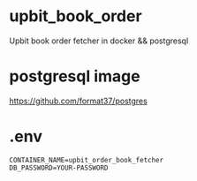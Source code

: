 # upbit_book_order
Upbit book order fetcher in docker &amp;&amp; postgresql

# postgresql image
https://github.com/format37/postgres

# .env
```
CONTAINER_NAME=upbit_order_book_fetcher
DB_PASSWORD=YOUR-PASSWORD
```